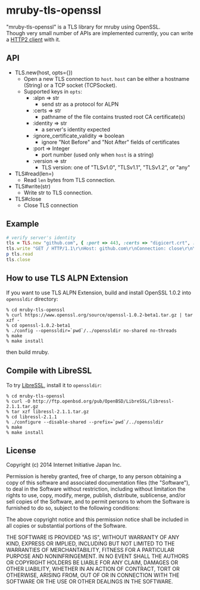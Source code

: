# mruby-tls-openssl

"mruby-tls-openssl" is a TLS library for mruby using OpenSSL.  
Though very small number of APIs are implemented currently, you can write a [HTTP2 client](https://github.com/iij/mruby-tls-openssl/blob/master/http2.rb) with it.

## API

 - TLS.new(host, opts={})
   - Open a new TLS connection to `host`.  `host` can be either a hostname
     (String) or a TCP socket (TCPSocket).
   - Supported keys in `opts`:
     - :alpn => str
       - send str as a protocol for ALPN
     - :certs => str
       - pathname of the file contains trusted root CA certificate(s)
     - :identity => str
       - a server's identity expected
     - :ignore_certificate_validity => boolean
       - ignore "Not Before" and "Not After" fields of certificates
     - :port => Integer
       - port number (used only when `host` is a string)
     - :version => str
       - TLS version: one of "TLSv1.0", "TLSv1.1", "TLSv1.2", or "any"
 - TLS#read(len=)
   - Read `len` bytes from TLS connection.
 - TLS#write(str)
   - Write str to TLS connection.
 - TLS#close
   - Close TLS connection

## Example

```Ruby
# verify server's identity
tls = TLS.new "github.com", { :port => 443, :certs => "digicert.crt", :identity => "github.com" }
tls.write "GET / HTTP/1.1\r\nHost: github.com\r\nConnection: close\r\n\r\n"
p tls.read
tls.close
```

## How to use TLS ALPN Extension

If you want to use TLS ALPN Extension, build and install OpenSSL 1.0.2
into `openssldir` directory:

```
% cd mruby-tls-openssl
% curl https://www.openssl.org/source/openssl-1.0.2-beta1.tar.gz | tar xzf -
% cd openssl-1.0.2-beta1
% ./config --openssldir=`pwd`/../openssldir no-shared no-threads
% make
% make install
```

then build mruby.


## Compile with LibreSSL

To try [LibreSSL](http://www.libressl.org), install it to `openssldir`:

```
% cd mruby-tls-openssl
% curl -O http://ftp.openbsd.org/pub/OpenBSD/LibreSSL/libressl-2.1.1.tar.gz
% tar xzf libressl-2.1.1.tar.gz
% cd libressl-2.1.1
% ./configure --disable-shared --prefix=`pwd`/../openssldir
% make
% make install
```


## License

Copyright (c) 2014 Internet Initiative Japan Inc.

Permission is hereby granted, free of charge, to any person obtaining a 
copy of this software and associated documentation files (the "Software"), 
to deal in the Software without restriction, including without limitation 
the rights to use, copy, modify, merge, publish, distribute, sublicense, 
and/or sell copies of the Software, and to permit persons to whom the 
Software is furnished to do so, subject to the following conditions:

The above copyright notice and this permission notice shall be included in 
all copies or substantial portions of the Software.

THE SOFTWARE IS PROVIDED "AS IS", WITHOUT WARRANTY OF ANY KIND, EXPRESS OR 
IMPLIED, INCLUDING BUT NOT LIMITED TO THE WARRANTIES OF MERCHANTABILITY, 
FITNESS FOR A PARTICULAR PURPOSE AND NONINFRINGEMENT. IN NO EVENT SHALL THE 
AUTHORS OR COPYRIGHT HOLDERS BE LIABLE FOR ANY CLAIM, DAMAGES OR OTHER 
LIABILITY, WHETHER IN AN ACTION OF CONTRACT, TORT OR OTHERWISE, ARISING 
FROM, OUT OF OR IN CONNECTION WITH THE SOFTWARE OR THE USE OR OTHER 
DEALINGS IN THE SOFTWARE.
